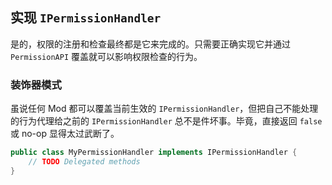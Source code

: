 ## 实现 `IPermissionHandler`

是的，权限的注册和检查最终都是它来完成的。只需要正确实现它并通过 `PermissionAPI` 覆盖就可以影响权限检查的行为。

### 装饰器模式

虽说任何 Mod 都可以覆盖当前生效的 `IPermissionHandler`，但把自己不能处理的行为代理给之前的 `IPermissionHandler` 总不是件坏事。毕竟，直接返回 `false` 或 no-op 显得太过武断了。

```java
public class MyPermissionHandler implements IPermissionHandler {
    // TODO Delegated methods
}
```
